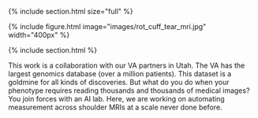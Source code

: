 ---
---

{% include section.html size="full" %}

{% include figure.html image="images/rot_cuff_tear_mri.jpg" width="400px" %}

{% include section.html %}

This work is a collaboration with our VA partners in Utah. The VA has the largest genomics database (over a million patients). This dataset is a goldmine for all kinds of discoveries. But what do you do when your phenotype requires reading thousands and thousands of medical images? You join forces with an AI lab. Here, we are working on automating measurement across shoulder MRIs at a scale never done before.  
